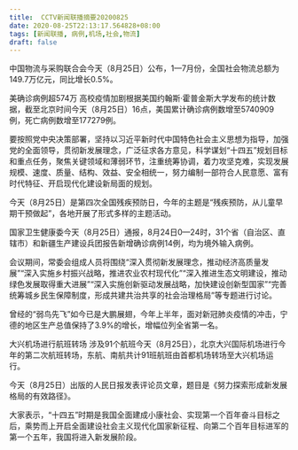 ```yaml
---
title:  CCTV新闻联播摘要20200825
date: 2020-08-25T22:13:17.564828+08:00
tags: [新闻联播, 病例,机场,社会,物流]
draft: false
---
```


中国<span class="keywords_content"><span class="keywords_fund">物流</span></span>与采购联合会今天（8月25日）公布，1—7月份，全国<span class="keywords_content">社会</span><span class="keywords_content"><span class="keywords_fund">物流</span></span>总额为149.7万亿元，同比增长0.5%。

美确诊<span class="keywords_content">病例</span>超574万 高校疫情加剧根据美国约翰斯·霍普金斯大学发布的统计数据，截至北京时间今天（8月25日）16点，美国累计确诊<span class="keywords_content">病例</span>数增至5740909例，死亡<span class="keywords_content">病例</span>数增至177279例。

要按照党中央决策部署，坚持以习近平新时代中国特色<span class="keywords_content">社会</span>主义思想为指导，加强党的全面领导，贯彻新发展理念，广泛征求各方意见，科学谋划“十四五”规划目标和重点任务，聚焦关键领域和薄弱环节，注重统筹协调，着力攻坚克难，实现发展规模、速度、质量、结构、效益、安全相统一，努力编制一部符合人民意愿、富有时代特征、开启现代化建设新局面的规划。

今天（8月25日）是第四次全国残疾预防日，今年的主题是“残疾预防，从儿童早期干预做起”，各地开展了形式多样的主题活动。

国家卫生健康委今天（8月25日）通报，8月24日0—24时，31个省（自治区、直辖市）和新疆生产建设兵团报告新增确诊<span class="keywords_content">病例</span>14例，均为境外输入<span class="keywords_content">病例</span>。

会议期间，常委会组成人员将围绕“深入贯彻新发展理念，推动经济高质量发展”“深入实施乡村振兴战略，推进农业农村现代化”“深入推进生态文明建设，推动绿色发展取得重大进展”“深入实施创新驱动发展战略，加快建设创新型国家”“完善统筹城乡民生保障制度，形成共建共治共享的<span class="keywords_content">社会</span>治理格局”等专题进行讨论。

曾经的“弱鸟先飞”如今已是大鹏展翅，今年上半年，面对新冠肺炎疫情的冲击，宁德的地区生产总值保持了3.9%的增长，增幅位列全省第一名。

大兴<span class="keywords_fund">机场</span>进行航班转场 涉及91个航班今天（8月25日），北京大兴国际<span class="keywords_fund">机场</span>进行今年的第二次航班转场，东航、南航共计91班航班由首都<span class="keywords_fund">机场</span>转场至大兴<span class="keywords_fund">机场</span>运行。

今天（8月25日）出版的人民日报发表评论员文章，题目是《努力探索形成新发展格局的有效路径》。

大家表示，“十四五”时期是我国全面建成小康<span class="keywords_content">社会</span>、实现第一个百年奋斗目标之后，乘势而上开启全面建设<span class="keywords_content">社会</span>主义现代化国家新征程、向第二个百年目标进军的第一个五年，我国将进入新发展阶段。
